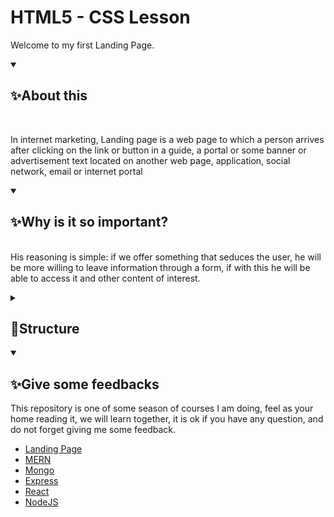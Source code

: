 # HTML5 - CSS Lesson
Welcome to my first Landing Page.

<details open="">
  <summary><h2>✨About this</h2></summary>
  <br>
<p dir="auto"> 
    In internet marketing, Landing page is a web page to which a person
    arrives after clicking on the link or button in a guide, a portal or some banner or advertisement
    text located on another web page, application, social network, email or internet portal
</p>
</details>


<details open="">
  <summary><h2>✨Why is it so important?</h2></summary>
<p dir="auto">
  </br>
  His reasoning is simple: if we offer something that seduces the user, 
  he will be more willing to leave information through a form, 
  if with this he will be able to access it and other content of interest.
</p>
</details>

<details close="">
  <summary><h2>📁Structure</h2></summary>
  <br>
<p dir="auto"> 
    <img src="https://github.com/EdwinCruz13/UcamProject/blob/master/LandingPage/Structure/landingPage.drawio.png?raw=true" />
</p>
</details>


<details open="">
  <summary><h2>✨Give some feedbacks</h2></summary>
<p dir="auto">
  This repository is one of some season of courses I am doing, feel as your home reading it, we will learn together, it is ok if you have any question, and do not forget giving me some feedback.
  </br>
  <ul>
    <li><a href="https://edwincruz13.github.io/LandingWeb/">Landing Page</a></li>
    <li><a href="https://github.com/EdwinCruz13/MERN">MERN</a></li>
    <li><a href="#">Mongo</a></li>
    <li><a href="#">Express</a></li>
    <li><a href="#">React</a></li>
    <li><a href="https://github.com/EdwinCruz13/NodeJS-Lesson">NodeJS</a></li>
  </ul>

</p>
</details>